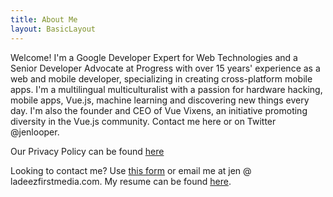 ```yaml
---
title: About Me
layout: BasicLayout
---    
```


Welcome! I'm a Google Developer Expert for Web Technologies and a Senior Developer Advocate at Progress with over 15 years' experience as a web and mobile developer, specializing in creating cross-platform mobile apps. I'm a multilingual multiculturalist with a passion for hardware hacking, mobile apps, Vue.js, machine learning and discovering new things every day. I'm also the founder and CEO of Vue Vixens, an initiative promoting diversity in the Vue.js community. Contact me here or on Twitter @jenlooper.

Our Privacy Policy can be found [here](/docs/privacy-policy)

Looking to contact me? Use [this form](/docs/contact) or email me at jen @ ladeezfirstmedia.com. My resume can be found [here](https://standardresume.co/JenLooper).